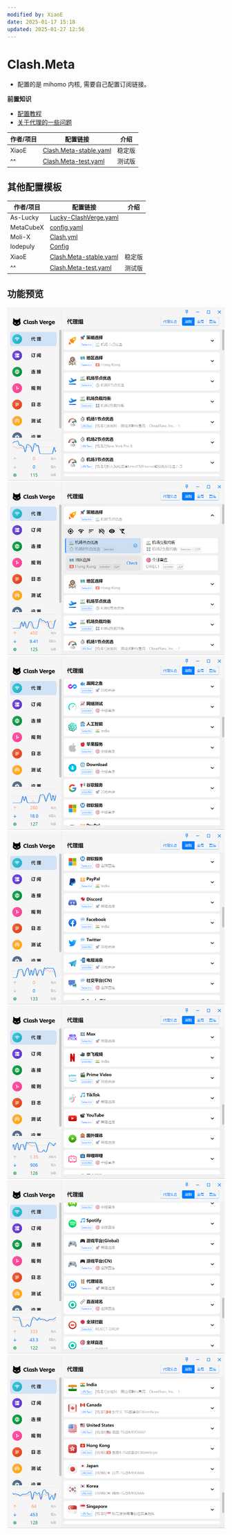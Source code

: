 ```yaml
---
modified by: XiaoE
date: 2025-01-17 15:18
updated: 2025-01-27 12:56
---
```

# Clash.Meta
- 配置的是 mihomo 内核, 需要自己配置订阅链接。

**前置知识**
- [配置教程](https://github.com/LaolunsiG/PCR/tree/main/Agency_Wiki/%E4%BB%A3%E7%90%86%E5%B7%A5%E5%85%B7%E9%85%8D%E7%BD%AE%E6%95%99%E7%A8%8B/Clash.Meta%20%E9%85%8D%E7%BD%AE%E6%95%99%E7%A8%8B)
- [关于代理的一些问题](https://blog.revincx.icu/posts/proxy-summary/)

| 作者/项目 | 配置链接                                                                                                                                    | 介绍  |
| ----- | --------------------------------------------------------------------------------------------------------------------------------------- | --- |
| XiaoE | [Clash.Meta-stable.yaml](https://raw.githubusercontent.com/LaolunsiG/PCR/refs/heads/main/Config_File/Clash.Meta/Clash.Meta-stable.yaml) | 稳定版 |
| ^^    | [Clash.Meta-test.yaml](https://raw.githubusercontent.com/LaolunsiG/PCR/refs/heads/main/Config_File/Clash.Meta/Clash.Meta-test.yaml)     | 测试版 |

## 其他配置模板

| 作者/项目     | 配置链接                                                                                                                                    | 介绍  |
| --------- | --------------------------------------------------------------------------------------------------------------------------------------- | --- |
| As-Lucky  | [Lucky-ClashVerge.yaml](https://raw.githubusercontent.com/As-Lucky/Lucky/main/Lucky-ClashVerge.yaml)                                    |     |
| MetaCubeX | [config.yaml](https://github.com/MetaCubeX/mihomo/blob/Meta/docs/config.yaml)                                                           |     |
| Moli-X    | [Clash.yml](https://github.com/Moli-X/Resources/raw/main/Clash/Clash.yml)                                                               |     |
| lodepuly  | [Config](https://gitlab.com/lodepuly/vpn_tool/-/tree/master/Tool/Clash/Config)                                                          |     |
| XiaoE     | [Clash.Meta-stable.yaml](https://raw.githubusercontent.com/LaolunsiG/PCR/refs/heads/main/Config_File/Clash.Meta/Clash.Meta-stable.yaml) | 稳定版 |
| ^^        | [Clash.Meta-test.yaml](https://raw.githubusercontent.com/LaolunsiG/PCR/refs/heads/main/Config_File/Clash.Meta/Clash.Meta-test.yaml)     | 测试版 |

## 功能预览
![1](https://github.com/LaolunsiG/PCR/blob/main/Config_File/Clash.Meta/Pictures/1.png?raw=true)
![2](https://github.com/LaolunsiG/PCR/blob/main/Config_File/Clash.Meta/Pictures/2.png?raw=true)
![3](https://github.com/LaolunsiG/PCR/blob/main/Config_File/Clash.Meta/Pictures/3.png?raw=true)
![4](https://github.com/LaolunsiG/PCR/blob/main/Config_File/Clash.Meta/Pictures/4.png?raw=true)
![5](https://github.com/LaolunsiG/PCR/blob/main/Config_File/Clash.Meta/Pictures/5.png?raw=true)
![6](https://github.com/LaolunsiG/PCR/blob/main/Config_File/Clash.Meta/Pictures/6.png?raw=true)
![7](https://github.com/LaolunsiG/PCR/blob/main/Config_File/Clash.Meta/Pictures/7.png?raw=true)
